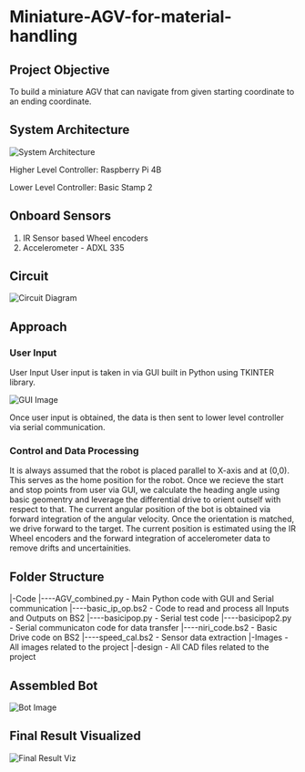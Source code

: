 #  Miniature-AGV-for-material-handling

## **Project Objective**
To build a miniature AGV that can navigate from given starting coordinate to an ending coordinate.

## **System Architecture**
![System Architecture](https://github.com/ashiqrahmana/Miniature-AGV-for-material-handling/blob/main/Images/Architecture.png)


Higher Level Controller: Raspberry Pi 4B

Lower Level Controller: Basic Stamp 2 

## **Onboard Sensors**
1. IR Sensor based Wheel encoders
2. Accelerometer - ADXL 335

## Circuit
![Circuit Diagram](https://github.com/ashiqrahmana/Miniature-AGV-for-material-handling/blob/main/Images/Circuit.png?raw=true)

## **Approach**

### User Input
User Input User input is taken in via GUI built in Python using TKINTER library. 

![GUI Image](https://github.com/ashiqrahmana/Miniature-AGV-for-material-handling/blob/main/Images/GUI_Annotated.png?raw=true)

Once user input is obtained, the data is then sent to lower level controller via serial communication.

### Control and Data Processing
It is always assumed that the robot is placed parallel to X-axis and at (0,0). This serves as the home position for the robot. Once we recieve the start and stop points from user via GUI, we calculate the heading angle using basic geomentry and leverage the differential drive to orient outself with respect to that. The current angular position of the bot is obtained via forward integration of the angular velocity. Once the orientation is matched, we drive forward to the target. The current position is estimated using the IR Wheel encoders and the forward integration of accelerometer data to remove drifts and uncertainities. 

## Folder Structure
|-Code
|----AGV_combined.py  -  Main Python code with GUI and Serial communication 
|----basic_ip_op.bs2  -  Code to read and process all Inputs and Outputs on BS2
|----basicipop.py     -  Serial test code
|----basicipop2.py    -  Serial communicaton code for data transfer
|----niri_code.bs2    -  Basic Drive code on BS2
|----speed_cal.bs2    -  Sensor data extraction
|-Images              -  All images related to the project
|-design              -  All CAD files related to the project


## Assembled Bot
![Bot Image](https://github.com/ashiqrahmana/Miniature-AGV-for-material-handling/blob/main/Images/Bot.jpeg?raw=true)

## Final Result Visualized

![Final Result Viz](https://github.com/ashiqrahmana/Miniature-AGV-for-material-handling/blob/main/boebot-recording.gif)
